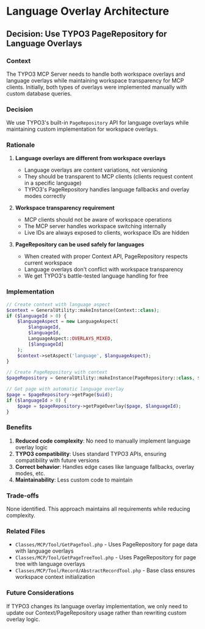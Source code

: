 # Language Overlay Architecture

## Decision: Use TYPO3 PageRepository for Language Overlays

### Context

The TYPO3 MCP Server needs to handle both workspace overlays and language overlays while maintaining workspace transparency for MCP clients. Initially, both types of overlays were implemented manually with custom database queries.

### Decision

We use TYPO3's built-in `PageRepository` API for language overlays while maintaining custom implementation for workspace overlays.

### Rationale

1. **Language overlays are different from workspace overlays**
   - Language overlays are content variations, not versioning
   - They should be transparent to MCP clients (clients request content in a specific language)
   - TYPO3's PageRepository handles language fallbacks and overlay modes correctly

2. **Workspace transparency requirement**
   - MCP clients should not be aware of workspace operations
   - The MCP server handles workspace switching internally
   - Live IDs are always exposed to clients, workspace IDs are hidden

3. **PageRepository can be used safely for languages**
   - When created with proper Context API, PageRepository respects current workspace
   - Language overlays don't conflict with workspace transparency
   - We get TYPO3's battle-tested language handling for free

### Implementation

```php
// Create context with language aspect
$context = GeneralUtility::makeInstance(Context::class);
if ($languageId > 0) {
    $languageAspect = new LanguageAspect(
        $languageId,
        $languageId,
        LanguageAspect::OVERLAYS_MIXED,
        [$languageId]
    );
    $context->setAspect('language', $languageAspect);
}

// Create PageRepository with context
$pageRepository = GeneralUtility::makeInstance(PageRepository::class, $context);

// Get page with automatic language overlay
$page = $pageRepository->getPage($uid);
if ($languageId > 0) {
    $page = $pageRepository->getPageOverlay($page, $languageId);
}
```

### Benefits

1. **Reduced code complexity**: No need to manually implement language overlay logic
2. **TYPO3 compatibility**: Uses standard TYPO3 APIs, ensuring compatibility with future versions
3. **Correct behavior**: Handles edge cases like language fallbacks, overlay modes, etc.
4. **Maintainability**: Less custom code to maintain

### Trade-offs

None identified. This approach maintains all requirements while reducing complexity.

### Related Files

- `Classes/MCP/Tool/GetPageTool.php` - Uses PageRepository for page data with language overlays
- `Classes/MCP/Tool/GetPageTreeTool.php` - Uses PageRepository for page tree with language overlays
- `Classes/MCP/Tool/Record/AbstractRecordTool.php` - Base class ensures workspace context initialization

### Future Considerations

If TYPO3 changes its language overlay implementation, we only need to update our Context/PageRepository usage rather than rewriting custom overlay logic.